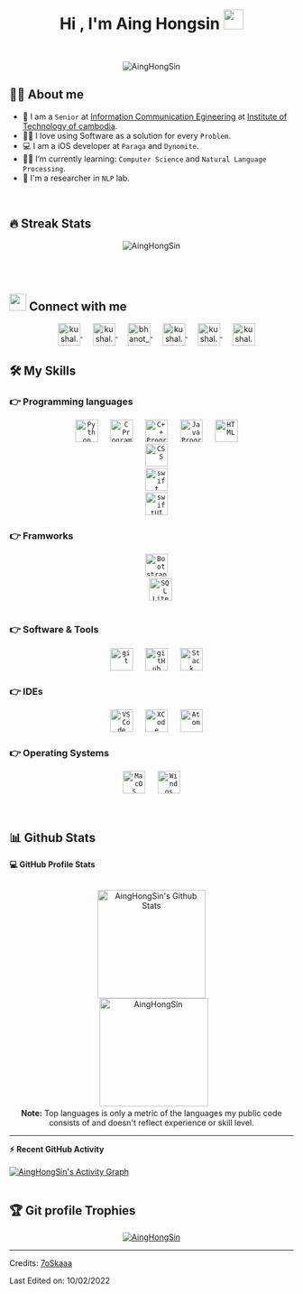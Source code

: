 <h1 align="center">Hi , I'm Aing Hongsin <img src="https://media.giphy.com/media/hvRJCLFzcasrR4ia7z/giphy.gif" width="35"></h1>
<!-- <p align="center">
  <a href="https://github.com/DenverCoder1/readme-typing-svg"><img src="https://readme-typing-svg.herokuapp.com?lines=Computer+Science+Student;Competitive+Programmer;ACPC+2021+Finalist;DS%20|%20Algorithms%20|%20OOP%20;Specialist%20on%20Codeforces;Division%202%20on%20Codechef%20(3%20Stars);6%20Kyu%20on%20Atcoder;Always%20learning%20new%20things&center=true&width=500&height=50"></a>
</p> -->


<br>

<p align="center"> 
	<img src="https://komarev.com/ghpvc/?username=AingHongSin&label=Profile%20views&color=0e75b6&style=plastic" alt="AingHongSin" /> 
</p>


## :sassy_man:  About me
- :school: I am a `Senior` at <a href = "https://gic.itc.edu.kh" >Information Communication Egineering</a> at <a href="http://www.itc.edu.kh/en/" >Institute of Technology of cambodia</a>.
- :technologist: I love using Software as a solution for every `Problem`.
- :computer: I am a iOS developer at `Paraga` and `Dynomite`.
- :student: I’m currently learning: `Computer Science` and `Natural Language Processing`.
- 🔬 I'm a researcher in `NLP` lab.

<br>

## 🔥 Streak Stats
<p align="center"><img src="https://github-readme-streak-stats.herokuapp.com/?user=AingHongSin&theme=algolia" alt="AingHongSin" /></p>

<br>
<br>

## <img src="https://media.giphy.com/media/iY8CRBdQXODJSCERIr/giphy.gif" width="30px"> Connect with me
<p align="center">
  &emsp;
   <a href="https://web.facebook.com/HonG.XiNN/" target="blank"><img align="center" src="https://cdn.jsdelivr.net/npm/simple-icons@3.0.1/icons/facebook.svg" alt="kushal.bhanot.98" height="40" width="40" />
   </a> 
   &emsp;
  <a href="https://www.instagram.com/aing_hongxinn/" target="blank"><img align="center" src="https://cdn.jsdelivr.net/npm/simple-icons@3.0.1/icons/instagram.svg" alt="kushal.bhanot" height="40" width="40" />
  </a> 
  &emsp;
  <a href="https://twitter.com/AingSin" target="blank"><img align="center" src="https://cdn.jsdelivr.net/npm/simple-icons@3.0.1/icons/twitter.svg" alt="bhanot_kushal" height="40" width="40" />
  </a>
  &emsp;
  <a href="https://www.spotify.com/us/account/overview/" target="blank"><img align="center" src="https://cdn.jsdelivr.net/npm/simple-icons@3.0.1/icons/spotify.svg" alt="kushal.bhanot.98" height="40" width="40" />
  </a>
  &emsp;
  <a href="https://www.linkedin.com/in/aing-hongsin-5212b71a5/" target="blank"><img align="center" src="https://cdn-icons-png.flaticon.com/512/2175/2175195.png" alt="kushal.bhanot.98" height="40" width="40" />
  </a>
  &emsp;
  <a href="https://500px.com/p/PrivateMan?view=photos" target="blank"><img align="center" src="https://logos-download.com/wp-content/uploads/2018/03/500px_logo_black-700x903.png" alt="kushal.bhanot.98" height="40" width="40"/>
  </a>




## 🛠️ My Skills

### 👉 Programming languages

<p align="center">
  &emsp;
  <code><img src="https://res.cloudinary.com/practicaldev/image/fetch/s--ikx9Rm55--/c_limit%2Cf_auto%2Cfl_progressive%2Cq_auto%2Cw_880/https://thepracticaldev.s3.amazonaws.com/i/vlw06nl7olvor7e8fvn0.png" alt="Python" width="40" height="40" /></code>
  &emsp;
  <code><img src="https://upload.wikimedia.org/wikipedia/commons/thumb/1/18/C_Programming_Language.svg/695px-C_Programming_Language.svg.png" alt="C Programming" width="40" height="40" /></code>
  &emsp;
    <code><img src="https://upload.wikimedia.org/wikipedia/commons/thumb/1/18/ISO_C%2B%2B_Logo.svg/1822px-ISO_C%2B%2B_Logo.svg.png" alt="C++ Programming" width="40" height="40" /></code>
  &emsp;
    <code><img src="https://brandlogos.net/wp-content/uploads/2021/11/java-logo.png" alt="Java Programming" width="40" height="40" /></code>
  &emsp;
  <code><img src="https://upload.wikimedia.org/wikipedia/commons/thumb/6/61/HTML5_logo_and_wordmark.svg/1024px-HTML5_logo_and_wordmark.svg.png" alt="HTML" width="40" height="40" />
</code>
&emsp;
  <code><img src="https://upload.wikimedia.org/wikipedia/commons/thumb/d/d5/CSS3_logo_and_wordmark.svg/1200px-CSS3_logo_and_wordmark.svg.png" alt="CSS" width="40" height="40" />
</code>
&emsp;
  <code><img src="https://seeklogo.com/images/S/swift-logo-E9182990F5-seeklogo.com.png" alt="swift" width="40" height="40" />
</code>
&emsp;
  <code><img src="https://img.icons8.com/color/480/swiftui.png" alt="swiftUI" width="40" height="40" />
</code>
</p>

 ### 👉 Framworks
 <p  align="center">
  &emsp;
  <code><img src="https://camo.githubusercontent.com/bec2c92468d081617cb3145a8f3d8103e268bca400f6169c3a68dc66e05c971e/68747470733a2f2f76352e676574626f6f7473747261702e636f6d2f646f63732f352e302f6173736574732f6272616e642f626f6f7473747261702d6c6f676f2d736861646f772e706e67" alt="Bootstrap" width="40" height="40" />
  </code>
  &emsp;
  <code><img src="https://upload.wikimedia.org/wikipedia/commons/thumb/9/97/Sqlite-square-icon.svg/2048px-Sqlite-square-icon.svg.png" alt="SQL Lite" width="40" height="40" />
  </code>

 </p>


 ### 👉 Software & Tools
 
<p align="center">
  &emsp;
  <code><img src="https://git-scm.com/images/logos/downloads/Git-Icon-1788C.png" alt="git" width="40" height="40" /></code> 
  &emsp;
  <code><img src="https://cdn.cdnlogo.com/logos/g/55/github.svg" alt="gitHub" width="40" height="40" /></code> 
  &emsp;
    <code><img src="https://cdn-icons-png.flaticon.com/512/2111/2111628.png" alt="Stack Overflow" width="40" height="40" /></code> 

</p>

 ### 👉 IDEs
 
<p align="center">
  &emsp;
    <code><img src="https://upload.wikimedia.org/wikipedia/commons/thumb/9/9a/Visual_Studio_Code_1.35_icon.svg/2048px-Visual_Studio_Code_1.35_icon.svg.png" alt="VS Code" width="40" height="40" /></code> 
  &emsp;
    <code><img src="https://developer.apple.com/design/human-interface-guidelines/foundations/app-icons/images/app-icon-realistic-materials_2x.png" alt="XCode" width="40" height="40" /></code> 
    &emsp;
    <code><img src="https://upload.wikimedia.org/wikipedia/commons/thumb/7/7b/Icon_Atom.svg/615px-Icon_Atom.svg.png" alt="Atom" width="40" height="40" /></code> 
</p>

 <!-- ### 👉 Competitive Programming & Problem Solving
 
<p align="center">
  &emsp;
    <a href="#"><img alt = "Codeforces" src="https://img.shields.io/badge/codeforces%20-%231F8ACB.svg?style=plastic&logo=codeforces&logoColor=white" /></a>	
  &emsp;
    <a href="#"><img alt = "Leetcode" src="https://img.shields.io/badge/leetcode%20-%23FFA116.svg?style=plastic&logo=leetcode&logoColor=black" /></a>
  &emsp;
    <a href="#"><img alt = "Huckerrank" src="https://img.shields.io/badge/hackerrank-%232EC866.svg?style=plastic&logo=hackerrank&logoColor=white" /></a>
  &emsp;
    <a href="#"><img alt = "CodeChef" src="https://img.shields.io/badge/codechef-%235B4638.svg?style=plastic&logo=codechef&logoColor=white" /></a>
  &emsp;
    <a href="#"><img alt = "Google" src="https://img.shields.io/badge/google-%234285F4.svg?style=plastic&logo=google&logoColor=white" /></a>
  &emsp;
    <a href="#"><img alt = "Codin Game" src="https://img.shields.io/badge/codingame-%23F2BB13.svg?&style=plastic&logo=codingame&logoColor=black" /></a>
</p> -->

 ### 👉 Operating Systems
 
<p align="center">
  &emsp;
    <code><img src="https://upload.wikimedia.org/wikipedia/commons/thumb/2/22/MacOS_logo_%282017%29.svg/1030px-MacOS_logo_%282017%29.svg.png" alt="MacOS" width="40" height="40" /></code> 
  &emsp;
    <code><img src="https://upload.wikimedia.org/wikipedia/commons/thumb/5/5f/Windows_logo_-_2012.svg/2048px-Windows_logo_-_2012.svg.png" alt="Windos" width="40" height="40" /></code> 
    &emsp; 
</p>

<br/>

## 📊 Github Stats



  <summary><b>💻 GitHub Profile Stats</b></summary>
  <br/>
  <p align="center">
    <a href="https://github.com/anuraghazra/github-readme-stats"><img alt="AingHongSin's Github Stats" src="https://github-readme-stats.vercel.app/api?username=AingHongSin&show_icons=true&count_private=true&theme=algolia" height="192px"/></a>
<br/>
  &nbsp;
	  <img src="https://github-readme-stats.vercel.app/api/top-langs?username=AingHongSin&langs_count=10&show_icons=true&locale=en&layout=compact&theme=algolia" alt="AingHongSin" height="192px"/>
  <br/>
  <b>Note:</b> Top languages is only a metric of the languages my public code consists of and doesn't reflect experience or skill level.
  </p>

----

  <summary><b>⚡ Recent GitHub Activity</b></summary>
  <br/>
   <a href="https://github.com/AingHongSin"><img alt="AingHongSin's Activity Graph" src="https://activity-graph.herokuapp.com/graph?username=AingHongSin&custom_title=AingHongSin's%20Contribution%20Graph&theme=react-dark" /></a>
  <br/>


<br/>

## :trophy: Git profile Trophies

<p align="center"> <a href="https://github.com/ryo-ma/github-profile-trophy"><img src="https://github-profile-trophy.vercel.app/?username=AingHongSin&layout=compact&theme=algolia" alt="AingHongSin" /></a> </p>



-----
Credits: [7oSkaaa](https://github.com/7oSkaaa)

Last Edited on: 10/02/2022

